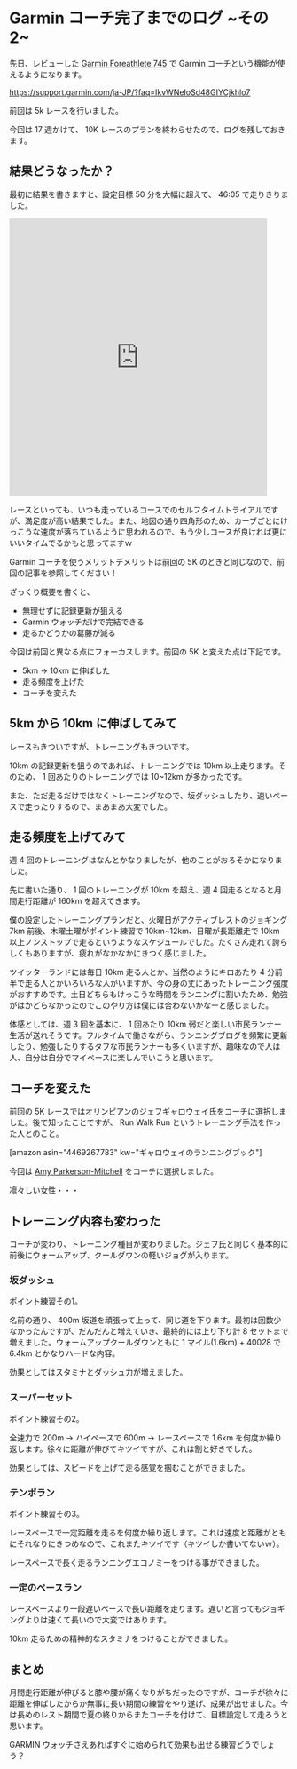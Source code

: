 # Garmin コーチ完了までのログ ~その2~

先日、レビューした [Garmin Foreathlete 745](https://amzn.to/2LF94M6) で Garmin コーチという機能が使えるようになります。

https://support.garmin.com/ja-JP/?faq=IkvWNeIoSd48GIYCjkhlo7

前回は 5k レースを行いました。


今回は 17 週かけて、 10K レースのプランを終わらせたので、ログを残しておきます。

## 結果どうなったか？

最初に結果を書きますと、設定目標 50 分を大幅に超えて、 46:05 で走りきりました。

<iframe src='https://connect.garmin.com/modern/activity/embed/6742213962' title='北区 - 10Kレース' width='465' height='500' frameborder='0'></iframe>

レースといっても、いつも走っているコースでのセルフタイムトライアルですが、満足度が高い結果でした。また、地図の通り四角形のため、カーブごとにけっこうな速度が落ちているように思われるので、もう少しコースが良ければ更にいいタイムでるかもと思ってますｗ

Garmin コーチを使うメリットデメリットは前回の 5K のときと同じなので、前回の記事を参照してください！

ざっくり概要を書くと、
* 無理せずに記録更新が狙える
* Garmin ウォッチだけで完結できる
* 走るかどうかの葛藤が減る

今回は前回と異なる点にフォーカスします。前回の 5K と変えた点は下記です。
* 5km -> 10km に伸ばした
* 走る頻度を上げた
* コーチを変えた

## 5km から 10km に伸ばしてみて

レースもきついですが、トレーニングもきついです。

10km の記録更新を狙うのであれば、トレーニングでは 10km 以上走ります。そのため、 1 回あたりのトレーニングでは 10~12km が多かったです。

また、ただ走るだけではなくトレーニングなので、坂ダッシュしたり、速いペースで走ったりするので、まあまあ大変でした。

## 走る頻度を上げてみて

週 4 回のトレーニングはなんとかなりましたが、他のことがおろそかになりました。

先に書いた通り、 1 回のトレーニングが 10km を超え、週 4 回走るとなると月間走行距離が 160km を超えてきます。

僕の設定したトレーニングプランだと、火曜日がアクティブレストのジョギング 7km 前後、木曜土曜がポイント練習で 10km~12km、日曜が長距離走で 10km 以上ノンストップで走るというようなスケジュールでした。たくさん走れて誇らしくもありますが、疲れがなかなかにきつく感じました。

ツイッターランドには毎日 10km 走る人とか、当然のようにキロあたり 4 分前半で走る人とかいろいろな人がいますが、今の身の丈にあったトレーニング強度がおすすめです。土日どちらもけっこうな時間をランニングに割いたため、勉強がはかどらなかったのでこのやり方は僕には合わないかなーと感じました。

体感としては、週 3 回を基本に、 1 回あたり 10km 弱だと楽しい市民ランナー生活が送れそうです。フルタイムで働きながら、ランニングブログを頻繁に更新したり、勉強したりするタフな市民ランナーも多くいますが、趣味なので人は人、自分は自分でマイペースに楽しんでいこうと思います。

## コーチを変えた

前回の 5K レースではオリンピアンのジェフギャロウェイ氏をコーチに選択しました。後で知ったことですが、 Run Walk Run というトレーニング手法を作った人とのこと。

[amazon asin="4469267783" kw="ギャロウェイのランニングブック"]

今回は [Amy Parkerson-Mitchell](https://www.coachamypt.com/new-page) をコーチに選択しました。

凛々しい女性・・・

## トレーニング内容も変わった

コーチが変わり、トレーニング種目が変わりました。ジェフ氏と同じく基本的に前後にウォームアップ、クールダウンの軽いジョグが入ります。

### 坂ダッシュ

ポイント練習その1。

名前の通り、 400m 坂道を頑張って上って、同じ道を下ります。最初は回数少なかったんですが、だんだんと増えていき、最終的には上り下り計 8 セットまで増えました。ウォームアップクールダウンともに 1 マイル(1.6km) + 400*2*8 で 6.4km とかなりハードな内容。

効果としてはスタミナとダッシュ力が増えました。

### スーパーセット

ポイント練習その2。

全速力で 200m  -> ハイペースで 600m -> レースペースで 1.6km を何度か繰り返します。徐々に距離が伸びてキツイですが、これは割と好きでした。

効果としては、スピードを上げて走る感覚を掴むことができました。

### テンポラン

ポイント練習その3。

レースペースで一定距離を走るを何度か繰り返します。これは速度と距離がともにそれなりにきつめなので、これまたキツイです（キツイしか書いてないｗ）。

レースペースで長く走るランニングエコノミーをつける事ができました。

### 一定のペースラン

レースペースより一段遅いペースで長い距離を走ります。遅いと言ってもジョギングよりは速くて長いので大変ではあります。

10km 走るための精神的なスタミナをつけることができました。

## まとめ

月間走行距離が伸びると膝や腰が痛くなりがちだったのですが、コーチが徐々に距離を伸ばしたからか無事に長い期間の練習をやり遂げ、成果が出せました。今は長めのレスト期間で夏の終りからまたコーチを付けて、目標設定して走ろうと思います。

GARMIN ウォッチさえあればすぐに始められて効果も出せる練習どうでしょう？